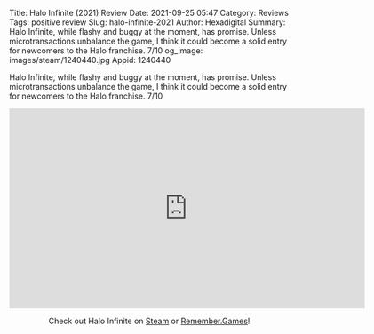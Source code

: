 Title: Halo Infinite (2021) Review
Date: 2021-09-25 05:47
Category: Reviews
Tags: positive review
Slug: halo-infinite-2021
Author: Hexadigital
Summary: Halo Infinite, while flashy and buggy at the moment, has promise. Unless microtransactions unbalance the game, I think it could become a solid entry for newcomers to the Halo franchise. 7/10
og_image: images/steam/1240440.jpg
Appid: 1240440

Halo Infinite, while flashy and buggy at the moment, has promise. Unless microtransactions unbalance the game, I think it could become a solid entry for newcomers to the Halo franchise. 7/10

<center><iframe src="https://www.youtube.com/embed/yBi6u4xAZ4M?feature=oembed" allow="accelerometer; autoplay; encrypted-media; gyroscope; picture-in-picture" width="640" height="360" frameborder="0"></iframe>

Check out Halo Infinite on [Steam](https://store.steampowered.com/app/1240440/?curator_clanid=34633900) or [Remember.Games](https://remember.games/game/1111/)!</center>
